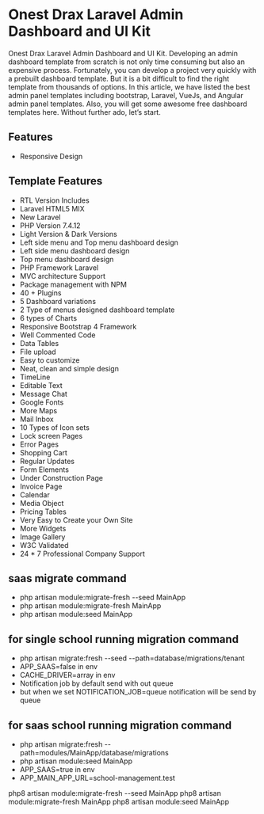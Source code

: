 # Onest Drax Laravel Admin Dashboard and UI Kit

Onest Drax Laravel Admin Dashboard and UI Kit. Developing an admin dashboard template from scratch is not only time consuming but also an expensive process. Fortunately, you can develop a project very quickly with a prebuilt dashboard template. But it is a bit difficult to find the right template from thousands of options. In this article, we have listed the best admin panel templates including bootstrap, Laravel, VueJs, and Angular admin panel templates. Also, you will get some awesome free dashboard templates here. Without further ado, let’s start.

## Features

-   Responsive Design

## Template Features

-   RTL Version Includes
-   Laravel HTML5 MIX
-   New Laravel
-   PHP Version 7.4.12
-   Light Version & Dark Versions
-   Left side menu and Top menu dashboard design
-   Left side menu dashboard design
-   Top menu dashboard design
-   PHP Framework Laravel
-   MVC architecture Support
-   Package management with NPM
-   40 + Plugins
-   5 Dashboard variations
-   2 Type of menus designed dashboard template
-   6 types of Charts
-   Responsive Bootstrap 4 Framework
-   Well Commented Code
-   Data Tables
-   File upload
-   Easy to customize
-   Neat, clean and simple design
-   TimeLine
-   Editable Text
-   Message Chat
-   Google Fonts
-   More Maps
-   Mail Inbox
-   10 Types of Icon sets
-   Lock screen Pages
-   Error Pages
-   Shopping Cart
-   Regular Updates
-   Form Elements
-   Under Construction Page
-   Invoice Page
-   Calendar
-   Media Object
-   Pricing Tables
-   Very Easy to Create your Own Site
-   More Widgets
-   Image Gallery
-   W3C Validated
-   24 \* 7 Professional Company Support

## saas migrate command
 - php artisan module:migrate-fresh --seed MainApp
 - php artisan module:migrate-fresh MainApp
 - php artisan module:seed MainApp
 ## for single school running migration command
 - php artisan migrate:fresh --seed --path=database/migrations/tenant
 - APP_SAAS=false in env
 - CACHE_DRIVER=array in env
 - Notification job by default send with out queue 
 - but when we set NOTIFICATION_JOB=queue notification will be send by queue
 ## for saas school running migration command
 - php artisan migrate:fresh --path=modules/MainApp/database/migrations
 - php artisan module:seed MainApp
 - APP_SAAS=true in env
 - APP_MAIN_APP_URL=school-management.test


 php8 artisan module:migrate-fresh --seed MainApp
 php8 artisan module:migrate-fresh MainApp
 php8 artisan module:seed MainApp
